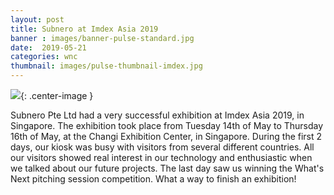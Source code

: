 ```yaml
---
layout: post
title: Subnero at Imdex Asia 2019
banner : images/banner-pulse-standard.jpg
date:  2019-05-21
categories: wnc
thumbnail: images/pulse-thumbnail-imdex.jpg
---
```


![]({{site.baseurl}}/images/pulse-imdex.jpg){: .center-image  }

Subnero Pte Ltd had a very successful exhibition at Imdex Asia 2019, in Singapore.
The exhibition took place from Tuesday 14th of May to Thursday 16th of May, at the Changi Exhibition Center, in Singapore.
During the first 2 days, our kiosk was busy with visitors from several different countries. 
All our visitors showed real interest in our technology and enthusiastic when we talked about our future projects.
The last day saw us winning the What's Next pitching session competition.
What a way to finish an exhibition!
